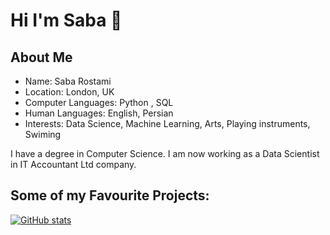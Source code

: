 # Hi I'm Saba 👋

## About Me
- Name: Saba Rostami
- Location: London, UK
- Computer Languages: Python , SQL
- Human Languages: English, Persian
- Interests: Data Science, Machine Learning, Arts, Playing instruments, Swiming

I have a degree in Computer Science. I am now working as a Data Scientist in IT Accountant Ltd company.

## Some of my Favourite Projects:
[![GitHub stats](https://github-readme-stats.vercel.app/api?username=Saba-Rostami)](https://github.com/Saba-Rostami/github-readme-stats)


